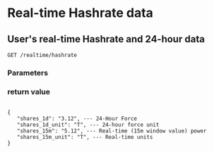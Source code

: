 # Real-time Hashrate data

## User's real-time Hashrate and 24-hour data

`GET /realtime/hashrate`

### Parameters


### return value

```

{
   "shares_1d": "3.12", --- 24-Hour Force
   "shares_1d_unit": "T", --- 24-hour force unit
   "shares_15m": "5.12", --- Real-time (15m window value) power
   "shares_15m_unit": "T", --- Real-time units
}
```